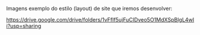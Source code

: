 Imagens exemplo do estilo (layout) de site que iremos desenvolver:

https://drive.google.com/drive/folders/1vFflf5ujFuCIDveo5O1MdXSpBlgL4wIi?usp=sharing
